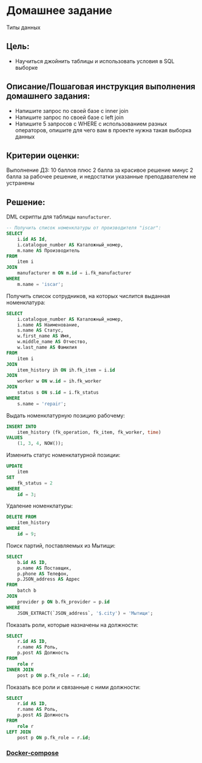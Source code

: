 # Домашнее задание
Типы данных

## Цель:
* Научиться джойнить таблицы и использовать условия в SQL выборке

## Описание/Пошаговая инструкция выполнения домашнего задания:
* Напишите запрос по своей базе с inner join
* Напишите запрос по своей базе с left join
* Напишите 5 запросов с WHERE с использованием разных
операторов, опишите для чего вам в проекте нужна такая выборка данных


## Критерии оценки:
Выполнение ДЗ: 10 баллов
плюс 2 балла за красивое решение
минус 2 балла за рабочее решение, и недостатки указанные преподавателем не устранены

## Решение:

DML скрипты для таблицы `manufacturer`.

```sql
-- Получить список номенклатуры от производителя "iscar":
SELECT
    i.id AS Id,
    i.catalogue_number AS Каталожный_номер,
    m.name AS Производитель
FROM 
    item i
JOIN 
    manufacturer m ON m.id = i.fk_manufacturer
WHERE 
    m.name = 'iscar';
```
 Получить список сотрудников, на которых числится выданная номенклатура:
```SQL
SELECT
    i.catalogue_number AS Каталожный_номер,
    i.name AS Наименование,
    s.name AS Статус,
    w.first_name AS Имя,
    w.middle_name AS Отчество,
    w.last_name AS Фамилия
FROM 
    item i
JOIN 
    item_history ih ON ih.fk_item = i.id
JOIN 
    worker w ON w.id = ih.fk_worker
JOIN 
    status s ON s.id = i.fk_status
WHERE 
    s.name = 'repair';
```
Выдать номенклатурную позицию рабочему:
```SQL 
INSERT INTO 
    item_history (fk_operation, fk_item, fk_worker, time) 
VALUES 
    (1, 3, 4, NOW());
```
Изменить статус номенклатурной позиции:
```SQL
UPDATE 
    item 
SET 
    fk_status = 2 
WHERE 
    id = 3;
```
Удаление номенклатуры:
```SQL
DELETE FROM 
    item_history 
WHERE 
    id = 9;
```
Поиск партий, поставляемых из Мытищи:
```SQL
SELECT 
    b.id AS ID, 
    p.name AS Поставщик, 
    p.phone AS Телефон, 
    p.JSON_address AS Адрес 
FROM 
    batch b
JOIN 
    provider p ON b.fk_provider = p.id 
WHERE 
    JSON_EXTRACT(`JSON_address`, '$.city') = 'Мытищи';
```
Показать роли, которые назначены на должности:
```SQL
SELECT 
    r.id AS ID, 
    r.name AS Роль, 
    p.post AS Должность 
FROM 
    role r
INNER JOIN 
    post p ON p.fk_role = r.id;
```
Показать все роли и связанные с ними должности:
```SQL
SELECT 
    r.id AS ID, 
    r.name AS Роль, 
    p.post AS Должность 
FROM 
    role r
LEFT JOIN 
    post p ON p.fk_role = r.id;
```

### [Docker-compose](../hw21/docker/docker-compose.yml)

